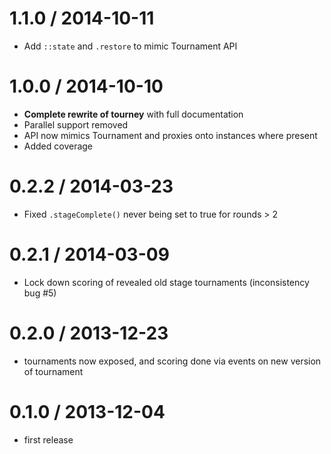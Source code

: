 1.1.0 / 2014-10-11
==================
  * Add `::state` and `.restore` to mimic Tournament API

1.0.0 / 2014-10-10
==================
  * **Complete rewrite of tourney** with full documentation
  * Parallel support removed
  * API now mimics Tournament and proxies onto instances where present
  * Added coverage

0.2.2 / 2014-03-23
==================
  * Fixed `.stageComplete()` never being set to true for rounds > 2

0.2.1 / 2014-03-09
==================
  * Lock down scoring of revealed old stage tournaments (inconsistency bug #5)

0.2.0 / 2013-12-23
==================
  * tournaments now exposed, and scoring done via events on new version of tournament

0.1.0 / 2013-12-04
==================
  * first release
